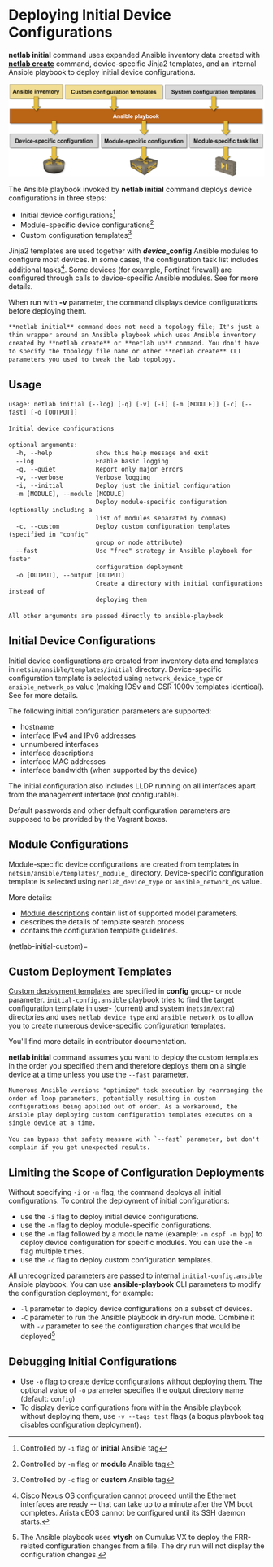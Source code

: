 # Deploying Initial Device Configurations

**netlab initial** command uses expanded Ansible inventory data created with **[netlab create](create.md)** command, device-specific Jinja2 templates, and an internal Ansible playbook to deploy initial device configurations.

![netlab initial functional diagram](initial.png)

The Ansible playbook invoked by **netlab initial** command deploys device configurations in three steps:

* Initial device configurations[^itag]
* Module-specific device configurations[^mtag]
* Custom configuration templates[^ctag]

[^itag]: Controlled by `-i` flag or **initial** Ansible tag
[^mtag]: Controlled by `-m` flag or **module** Ansible tag
[^ctag]: Controlled by `-c` flag or **custom** Ansible tag

Jinja2 templates are used together with **_device_\_config** Ansible modules to configure most devices. In some cases, the configuration task list includes additional tasks[^init]. Some devices (for example, Fortinet firewall) are configured through calls to device-specific Ansible modules. See _[](../caveats.md)_ for more details.

[^init]: Cisco Nexus OS configuration cannot proceed until the Ethernet interfaces are ready -- that can take up to a minute after the VM boot completes. Arista cEOS cannot be configured until its SSH daemon starts.

When run with **-v** parameter, the command displays device configurations before deploying them.

```{tip}
**netlab initial** command does not need a topology file; It's just a thin wrapper around an Ansible playbook which uses Ansible inventory created by **netlab create** or **netlab up** command. You don't have to specify the topology file name or other **netlab create** CLI parameters you used to tweak the lab topology.
```

## Usage

```text
usage: netlab initial [--log] [-q] [-v] [-i] [-m [MODULE]] [-c] [--fast] [-o [OUTPUT]]

Initial device configurations

optional arguments:
  -h, --help            show this help message and exit
  --log                 Enable basic logging
  -q, --quiet           Report only major errors
  -v, --verbose         Verbose logging
  -i, --initial         Deploy just the initial configuration
  -m [MODULE], --module [MODULE]
                        Deploy module-specific configuration (optionally including a 
                        list of modules separated by commas)
  -c, --custom          Deploy custom configuration templates (specified in "config" 
                        group or node attribute)
  --fast                Use "free" strategy in Ansible playbook for faster
                        configuration deployment
  -o [OUTPUT], --output [OUTPUT]
                        Create a directory with initial configurations instead of
                        deploying them

All other arguments are passed directly to ansible-playbook
```

## Initial Device Configurations

Initial device configurations are created from inventory data and templates in `netsim/ansible/templates/initial` directory. Device-specific configuration template is selected using `network_device_type` or `ansible_network_os` value (making IOSv and CSR 1000v templates identical). See [](../dev/config/deploy.md) for more details.

The following initial configuration parameters are supported:

* hostname
* interface IPv4 and IPv6 addresses
* unnumbered interfaces
* interface descriptions
* interface MAC addresses
* interface bandwidth (when supported by the device)

The initial configuration also includes LLDP running on all interfaces apart from the management interface (not configurable).

Default passwords and other default configuration parameters are supposed to be provided by the Vagrant boxes.

## Module Configurations

Module-specific device configurations are created from templates in `netsim/ansible/templates/_module_` directory. Device-specific configuration template is selected using `netlab_device_type` or `ansible_network_os` value. 

More details: 

* [Module descriptions](../module-reference.md) contain list of supported model parameters.
* [](../dev/config/deploy.md) describes the details of template search process
* [](../dev/device-features.md) contains the configuration template guidelines.

(netlab-initial-custom)=
## Custom Deployment Templates

[Custom deployment templates](../groups.md#custom-configuration-templates) are specified in **config** group- or node parameter. `initial-config.ansible` playbook tries to find the target configuration template in user- (current) and system (`netsim/extra`) directories and uses `netlab_device_type` and `ansible_network_os` to allow you to create numerous device-specific configuration templates.

You'll find more details in _[](../dev/config/deploy.md)_ contributor documentation.

**netlab initial** command assumes you want to deploy the custom templates in the order you specified them and therefore deploys them on a single device at a time unless you use the `--fast` parameter.

```{warning}
Numerous Ansible versions "optimize" task execution by rearranging the order of loop parameters, potentially resulting in custom configurations being applied out of order. As a workaround, the Ansible play deploying custom configuration templates executes on a single device at a time. 

You can bypass that safety measure with `--fast` parameter, but don't complain if you get unexpected results.
```

## Limiting the Scope of Configuration Deployments

Without specifying `-i` or `-m` flag, the command deploys all initial configurations. To control the deployment of initial configurations:

* use the `-i` flag to deploy initial device configurations. 
* use the `-m` flag to deploy module-specific configurations. 
* use the `-m` flag followed by a module name (example: `-m ospf -m bgp`) to deploy device configuration for specific modules. You can use the `-m` flag multiple times.
* use the `-c` flag to deploy custom configuration templates. 

All unrecognized parameters are passed to internal `initial-config.ansible` Ansible playbook. You can use **ansible-playbook** CLI parameters to modify the configuration deployment, for example:

* `-l` parameter to deploy device configurations on a subset of devices.
* `-C` parameter to run the Ansible playbook in dry-run mode. Combine it with `-v` parameter to see the configuration changes that would be deployed[^vx]

[^vx]: The Ansible playbook uses **vtysh** on Cumulus VX to deploy the FRR-related configuration changes from a file. The dry run will not display the configuration changes.

## Debugging Initial Configurations

* Use `-o` flag to create device configurations without deploying them. The optional value of `-o` parameter specifies the output directory name (default: `config`)
* To display device configurations from within the Ansible playbook without deploying them, use `-v --tags test` flags (a bogus playbook tag disables configuration deployment).
